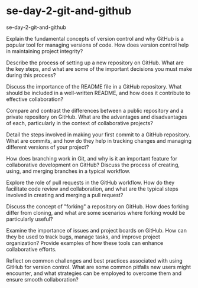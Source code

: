 # se-day-2-git-and-github
se-day-2-git-and-github

Explain the fundamental concepts of version control and why GitHub is a popular tool for managing versions of code. How does version control help in maintaining project integrity?

Describe the process of setting up a new repository on GitHub. What are the key steps, and what are some of the important decisions you must make during this process?

Discuss the importance of the README file in a GitHub repository. What should be included in a well-written README, and how does it contribute to effective collaboration?

Compare and contrast the differences between a public repository and a private repository on GitHub. What are the advantages and disadvantages of each, particularly in the context of collaborative projects?

Detail the steps involved in making your first commit to a GitHub repository. What are commits, and how do they help in tracking changes and managing different versions of your project?

How does branching work in Git, and why is it an important feature for collaborative development on GitHub? Discuss the process of creating, using, and merging branches in a typical workflow.

Explore the role of pull requests in the GitHub workflow. How do they facilitate code review and collaboration, and what are the typical steps involved in creating and merging a pull request?

Discuss the concept of "forking" a repository on GitHub. How does forking differ from cloning, and what are some scenarios where forking would be particularly useful?

Examine the importance of issues and project boards on GitHub. How can they be used to track bugs, manage tasks, and improve project organization? Provide examples of how these tools can enhance collaborative efforts.

Reflect on common challenges and best practices associated with using GitHub for version control. What are some common pitfalls new users might encounter, and what strategies can be employed to overcome them and ensure smooth collaboration?
